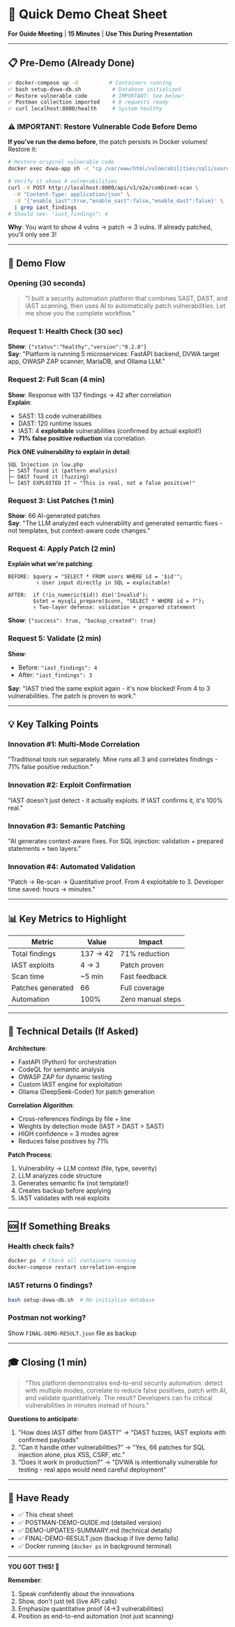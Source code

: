 # 🎯 Quick Demo Cheat Sheet

**For Guide Meeting** | **15 Minutes** | **Use This During Presentation**

---

## 📋 Pre-Demo (Already Done)
```bash
✅ docker-compose up -d          # Containers running
✅ bash setup-dvwa-db.sh          # Database initialized  
✅ Restore vulnerable code        # IMPORTANT: See below!
✅ Postman collection imported    # 8 requests ready
✅ curl localhost:8000/health     # System healthy
```

### ⚠️ IMPORTANT: Restore Vulnerable Code Before Demo

**If you've run the demo before**, the patch persists in Docker volumes! Restore it:

```bash
# Restore original vulnerable code
docker exec dvwa-app sh -c "cp /var/www/html/vulnerabilities/sqli/source/low_backup_20251029_093442.php /var/www/html/vulnerabilities/sqli/source/low.php"

# Verify it shows 4 vulnerabilities
curl -X POST http://localhost:8000/api/v1/e2e/combined-scan \
  -H "Content-Type: application/json" \
  -d '{"enable_iast":true,"enable_sast":false,"enable_dast":false}' \
  | grep iast_findings
# Should see: "iast_findings": 4
```

**Why**: You want to show 4 vulns → patch → 3 vulns. If already patched, you'll only see 3!

---

## 🎤 Demo Flow

### Opening (30 seconds)
> "I built a security automation platform that combines SAST, DAST, and IAST scanning, then uses AI to automatically patch vulnerabilities. Let me show you the complete workflow."

### Request 1: Health Check (30 sec)
**Show**: `{"status":"healthy","version":"0.2.0"}`  
**Say**: "Platform is running 5 microservices: FastAPI backend, DVWA target app, OWASP ZAP scanner, MariaDB, and Ollama LLM."

### Request 2: Full Scan (4 min)
**Show**: Response with 137 findings → 42 after correlation  
**Explain**:
- SAST: 13 code vulnerabilities
- DAST: 120 runtime issues  
- IAST: 4 **exploitable** vulnerabilities (confirmed by actual exploit!)
- **71% false positive reduction** via correlation

**Pick ONE vulnerability to explain in detail**:
```
SQL Injection in low.php
├─ SAST found it (pattern analysis)
├─ DAST found it (fuzzing)
└─ IAST EXPLOITED IT ← "This is real, not a false positive!"
```

### Request 3: List Patches (1 min)
**Show**: 66 AI-generated patches  
**Say**: "The LLM analyzed each vulnerability and generated semantic fixes - not templates, but context-aware code changes."

### Request 4: Apply Patch (2 min)
**Explain what we're patching**:
```
BEFORE: $query = "SELECT * FROM users WHERE id = '$id'";
         ↑ User input directly in SQL = exploitable!

AFTER:  if (!is_numeric($id)) die('Invalid');
        $stmt = mysqli_prepare($conn, "SELECT * WHERE id = ?");
        ↑ Two-layer defense: validation + prepared statement
```

**Show**: `{"success": true, "backup_created": true}`

### Request 5: Validate (2 min)
**Show**: 
- Before: `"iast_findings": 4`
- After: `"iast_findings": 3`

**Say**: "IAST tried the same exploit again - it's now blocked! From 4 to 3 vulnerabilities. The patch is proven to work."

---

## 💡 Key Talking Points

### Innovation #1: Multi-Mode Correlation
"Traditional tools run separately. Mine runs all 3 and correlates findings - 71% false positive reduction."

### Innovation #2: Exploit Confirmation  
"IAST doesn't just detect - it actually exploits. If IAST confirms it, it's 100% real."

### Innovation #3: Semantic Patching
"AI generates context-aware fixes. For SQL injection: validation + prepared statements = two layers."

### Innovation #4: Automated Validation
"Patch → Re-scan → Quantitative proof. From 4 exploitable to 3. Developer time saved: hours → minutes."

---

## 📊 Key Metrics to Highlight

| Metric | Value | Impact |
|--------|-------|--------|
| Total findings | 137 → 42 | 71% reduction |
| IAST exploits | 4 → 3 | Patch proven |
| Scan time | ~5 min | Fast feedback |
| Patches generated | 66 | Full coverage |
| Automation | 100% | Zero manual steps |

---

## 🔧 Technical Details (If Asked)

**Architecture**:
- FastAPI (Python) for orchestration
- CodeQL for semantic analysis
- OWASP ZAP for dynamic testing
- Custom IAST engine for exploitation
- Ollama (DeepSeek-Coder) for patch generation

**Correlation Algorithm**:
- Cross-references findings by file + line
- Weights by detection mode (IAST > DAST > SAST)
- HIGH confidence = 3 modes agree
- Reduces false positives by 71%

**Patch Process**:
1. Vulnerability → LLM context (file, type, severity)
2. LLM analyzes code structure
3. Generates semantic fix (not template!)
4. Creates backup before applying
5. IAST validates with real exploits

---

## 🆘 If Something Breaks

### Health check fails?
```bash
docker ps  # Check all containers running
docker-compose restart correlation-engine
```

### IAST returns 0 findings?
```bash
bash setup-dvwa-db.sh  # Re-initialize database
```

### Postman not working?
Show `FINAL-DEMO-RESULT.json` file as backup

---

## 🎓 Closing (1 min)

> "This platform demonstrates end-to-end security automation: detect with multiple modes, correlate to reduce false positives, patch with AI, and validate quantitatively. The result? Developers can fix critical vulnerabilities in minutes instead of hours."

**Questions to anticipate**:
1. "How does IAST differ from DAST?" → "DAST fuzzes, IAST exploits with confirmed payloads"
2. "Can it handle other vulnerabilities?" → "Yes, 66 patches for SQL injection alone, plus XSS, CSRF, etc."
3. "Does it work in production?" → "DVWA is intentionally vulnerable for testing - real apps would need careful deployment"

---

## 📱 Have Ready

- ✅ This cheat sheet
- ✅ POSTMAN-DEMO-GUIDE.md (detailed version)
- ✅ DEMO-UPDATES-SUMMARY.md (technical details)
- ✅ FINAL-DEMO-RESULT.json (backup if live demo fails)
- ✅ Docker running (`docker ps` in background terminal)

---

**YOU GOT THIS! 🚀**

**Remember**: 
1. Speak confidently about the innovations
2. Show, don't just tell (live API calls)
3. Emphasize quantitative proof (4→3 vulnerabilities)
4. Position as end-to-end automation (not just scanning)

